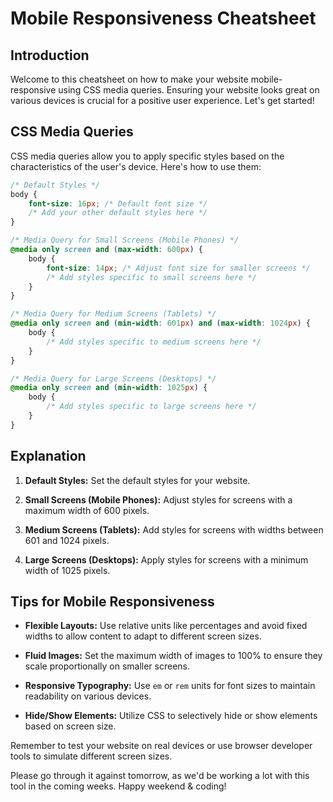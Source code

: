 # Mobile Responsiveness Cheatsheet

## Introduction

Welcome to this cheatsheet on how to make your website mobile-responsive using CSS media queries. Ensuring your website looks great on various devices is crucial for a positive user experience. Let's get started!

## CSS Media Queries

CSS media queries allow you to apply specific styles based on the characteristics of the user's device. Here's how to use them:

```css
/* Default Styles */
body {
    font-size: 16px; /* Default font size */
    /* Add your other default styles here */
}

/* Media Query for Small Screens (Mobile Phones) */
@media only screen and (max-width: 600px) {
    body {
        font-size: 14px; /* Adjust font size for smaller screens */
        /* Add styles specific to small screens here */
    }
}

/* Media Query for Medium Screens (Tablets) */
@media only screen and (min-width: 601px) and (max-width: 1024px) {
    body {
        /* Add styles specific to medium screens here */
    }
}

/* Media Query for Large Screens (Desktops) */
@media only screen and (min-width: 1025px) {
    body {
        /* Add styles specific to large screens here */
    }
}
```

## Explanation

1. **Default Styles:** Set the default styles for your website.

2. **Small Screens (Mobile Phones):** Adjust styles for screens with a maximum width of 600 pixels.

3. **Medium Screens (Tablets):** Add styles for screens with widths between 601 and 1024 pixels.

4. **Large Screens (Desktops):** Apply styles for screens with a minimum width of 1025 pixels.

## Tips for Mobile Responsiveness

- **Flexible Layouts:** Use relative units like percentages and avoid fixed widths to allow content to adapt to different screen sizes.

- **Fluid Images:** Set the maximum width of images to 100% to ensure they scale proportionally on smaller screens.

- **Responsive Typography:** Use `em` or `rem` units for font sizes to maintain readability on various devices.

- **Hide/Show Elements:** Utilize CSS to selectively hide or show elements based on screen size.

Remember to test your website on real devices or use browser developer tools to simulate different screen sizes.

Please go through it against tomorrow, as we'd be working a lot with this tool in the coming weeks. Happy weekend & coding!
